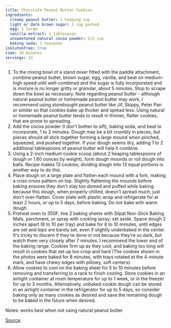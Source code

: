```yaml
---
title: Chocolate Peanut Butter Cookies
ingredients:
  creamy peanut butter: 1 heaping cup
  light or dark brown sugar: 1 cup packed
  egg: 1 large
  vanilla extract: 1 tablespoon
  unsweetened natural cocoa powder: 1/2 cup
  baking soda: 1 teaspoon
isGlutenFree: true
time: 20 minutes
servings: 13
---
```


1. To the mixing bowl of a stand mixer fitted with the paddle attachment, combine peanut butter, brown sugar, egg, vanilla, and beat on medium-high speed until well-combined and the sugar is fully incorporated and is mixture is no longer gritty or granular, about 5 minutes. Stop to scrape down the bowl as necessary. Note regarding peanut butter - although natural peanut butter or homemade peanut butter may work, I recommend using storebought peanut butter like Jif, Skippy, Peter Pan or similar so that cookies bake up thicker and spread less. Using natural or homemade peanut butter tends to result in thinner, flatter cookies, that are prone to spreading.
2. Add the cocoa powder (I don't bother to sift), baking soda, and beat to incorporate, 1 to 2 minutes. Dough may be a bit crumbly in pieces, but pieces should all stick together forming a large mound when pinched, squeezed, and pushed together. If your dough seems dry, adding 1 to 2 additional tablespoons of peanut butter will help it combine.
3. Using a 2-inch medium cookie scoop (about 2 heaping tablespoons of dough or 1.80 ounces by weight), form dough mounds or roll dough into balls. Recipe makes 13 cookies; dividing dough into 13 equal portions is another way to do this.
4. Place dough on a large plate and flatten each mound with a fork, making a criss-cross pattern on top. Slightly flattening the mounds before baking ensures they don't stay too domed and puffed while baking because this dough, when properly chilled, doesn't spread much; just don't over-flatten. Cover plate with plastic wrap and refrigerate for at least 2 hours, or up to 5 days, before baking. Do not bake with warm dough.
5. Preheat oven to 350F, line 2 baking sheets with Silpat Non-Stick Baking Mats, parchment, or spray with cooking spray; set aside. Space dough 2 inches apart (8 to 10 per tray) and bake for 8 to 10 minutes, until edges are set and tops are barely set, even if slightly underbaked in the center. It's tricky to discern if they're done or not because they're so dark, but watch them very closely after 7 minutes. I recommend the lower end of the baking range. Cookies firm up as they cool, and baking too long will result in cookies that set up too crisp and hard (The cookies shown in the photos were baked for 8 minutes, with trays rotated at the 4-minute mark, and have chewy edges with pillowy, soft centers).
6. Allow cookies to cool on the baking sheet for 5 to 10 minutes before removing and transferring to a rack to finish cooling. Store cookies in an airtight container at room temperature for up to 1 week, or in the freezer for up to 3 months. Alternatively, unbaked cookie dough can be stored in an airtight container in the refrigerator for up to 5 days, so consider baking only as many cookies as desired and save the remaining dough to be baked in the future when desired.

Notes: works best when not using natural peanut butter

[Source](http://www.averiecooks.com/2013/02/thick-and-soft-chocolate-peanut-butter-cookies.html)

